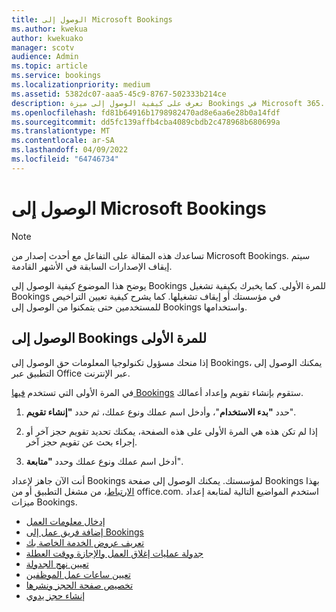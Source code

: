 ```yaml
---
title: الوصول إلى Microsoft Bookings
ms.author: kwekua
author: kwekuako
manager: scotv
audience: Admin
ms.topic: article
ms.service: bookings
ms.localizationpriority: medium
ms.assetid: 5382dc07-aaa5-45c9-8767-502333b214ce
description: تعرف على كيفية الوصول إلى ميزة Bookings في Microsoft 365.
ms.openlocfilehash: fd81b64916b1798982470ad8e6aa6e28b0a14fdf
ms.sourcegitcommit: dd5fc139affb4cba4089cbdb2c478968b680699a
ms.translationtype: MT
ms.contentlocale: ar-SA
ms.lasthandoff: 04/09/2022
ms.locfileid: "64746734"
---
```

# <a name="get-access-to-microsoft-bookings"></a>الوصول إلى Microsoft Bookings

> [!NOTE]
> تساعدك هذه المقالة على التفاعل مع أحدث إصدار من Microsoft Bookings. سيتم إيقاف الإصدارات السابقة في الأشهر القادمة.

يوضح هذا الموضوع كيفية الوصول إلى Bookings للمرة الأولى. كما يخبرك بكيفية تشغيل Bookings في مؤسستك أو إيقاف تشغيلها. كما يشرح كيفية تعيين التراخيص للمستخدمين حتى يتمكنوا من الوصول إلى Bookings واستخدامها.

## <a name="access-bookings-for-the-first-time"></a>الوصول إلى Bookings للمرة الأولى

إذا منحك مسؤول تكنولوجيا المعلومات حق الوصول إلى Bookings، يمكنك الوصول إلى التطبيق عبر Office عبر الإنترنت.

في المرة الأولى التي تستخدم [فيها Bookings](https://outlook.office.com/bookings/onboarding) ستقوم بإنشاء تقويم وإعداد أعمالك.

1. حدد **"بدء الاستخدام**"، وأدخل اسم عملك ونوع عملك، ثم حدد **"إنشاء تقويم**".

1. إذا لم تكن هذه هي المرة الأولى على هذه الصفحة، يمكنك تحديد تقويم حجز آخر أو إجراء بحث عن تقويم حجز آخر.

1. أدخل اسم عملك ونوع عملك وحدد **"متابعة**".

أنت الآن جاهز لإعداد Bookings لمؤسستك. يمكنك الوصول إلى صفحة Bookings بهذا [الارتباط](https://outlook.office.com/bookings/onboarding)، من مشغل التطبيق أو من office.com. استخدم المواضيع التالية لمتابعة إعداد ميزات Bookings.

- [إدخال معلومات العمل](enter-business-information.md)
- [إضافة فريق عمل إلى Bookings](add-staff.md)
- [تعريف عروض الخدمة الخاصة بك](define-service-offerings.md)
- [جدولة عمليات إغلاق العمل والإجازة ووقت العطلة](schedule-closures-time-off-vacation.md)
- [تعيين نهج الجدولة](set-scheduling-policies.md)
- [تعيين ساعات عمل الموظفين](employee-hours.md)
- [تخصيص صفحة الحجز ونشرها](customize-booking-page.md)
- [إنشاء حجز يدوي](create-a-manual-booking.md)